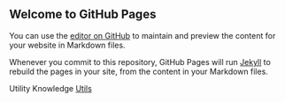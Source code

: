 ## Welcome to GitHub Pages

You can use the [editor on GitHub](https://github.com/yuqiii-wang/Industry_Research_Notes/edit/gh-pages/index.md) to maintain and preview the content for your website in Markdown files.

Whenever you commit to this repository, GitHub Pages will run [Jekyll](https://jekyllrb.com/) to rebuild the pages in your site, from the content in your Markdown files.

Utility Knowledge [Utils](utils/index.md)